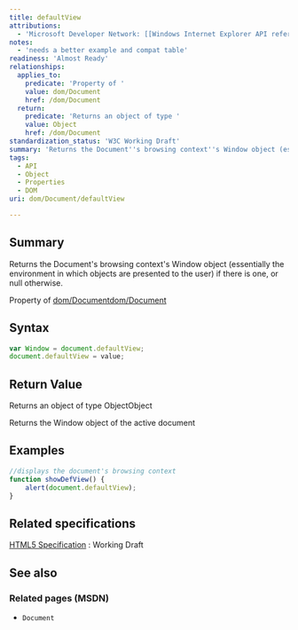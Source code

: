 ```yaml
---
title: defaultView
attributions:
  - 'Microsoft Developer Network: [[Windows Internet Explorer API reference](http://msdn.microsoft.com/en-us/library/ie/hh828809%28v=vs.85%29.aspx) Article]'
notes:
  - 'needs a better example and compat table'
readiness: 'Almost Ready'
relationships:
  applies_to:
    predicate: 'Property of '
    value: dom/Document
    href: /dom/Document
  return:
    predicate: 'Returns an object of type '
    value: Object
    href: /dom/Document
standardization_status: 'W3C Working Draft'
summary: 'Returns the Document''s browsing context''s Window object (essentially the environment in which objects are presented to the user) if there is one, or null otherwise.'
tags:
  - API
  - Object
  - Properties
  - DOM
uri: dom/Document/defaultView

---
```

## Summary

Returns the Document's browsing context's Window object (essentially the environment in which objects are presented to the user) if there is one, or null otherwise.

Property of [dom/Document](/dom/Document)[dom/Document](/dom/Document)

## Syntax

``` js
var Window = document.defaultView;
document.defaultView = value;
```

## Return Value

Returns an object of type ObjectObject

Returns the Window object of the active document

## Examples

``` js
//displays the document's browsing context
function showDefView() {
    alert(document.defaultView);
}
```

## Related specifications

[HTML5 Specification](http://www.w3.org/TR/html5/browsers.html#window)
:   Working Draft

## See also

### Related pages (MSDN)

-   `Document`
